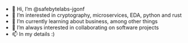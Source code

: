 - 👋 Hi, I’m @safebytelabs-jgonf
- 👀 I’m interested in cryptography, microservices, EDA, python and rust
- 🌱 I’m currently learning about business, among other things
- 💞️ I’m always interested in collaborating on software projects
- 📫 In my details :)

<!---
safebytelabs-jgonf/safebytelabs-jgonf is a ✨ special ✨ repository because its `README.md` (this file) appears on your GitHub profile.
You can click the Preview link to take a look at your changes.
--->
